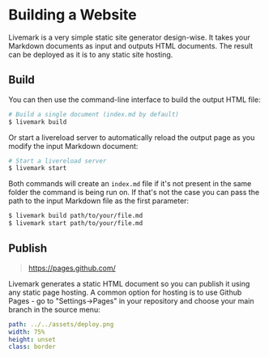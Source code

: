 # Building a Website

Livemark is a very simple static site generator design-wise. It takes your Markdown documents as input and outputs HTML documents. The result can be deployed as it is to any static site hosting.

## Build

You can then use the command-line interface to build the output HTML file:

```bash
# Build a single document (index.md by default)
$ livemark build
```

Or start a livereload server to automatically reload the output page as you modify the input Markdown document:

```bash
# Start a livereload server
$ livemark start
```

Both commands will create an `index.md` file if it's not present in the same folder the command is being run on. If that's not the case you can pass the path to the input Markdown file as the first parameter:

```bash
$ livemark build path/to/your/file.md
$ livemark start path/to/your/file.md
```

## Publish

> https://pages.github.com/

Livemark generates a static HTML document so you can publish it using any static page hosting. A common option for hosting is to use Github Pages - go to "Settings->Pages" in your repository and choose your main branch in the source menu:

```yaml image
path: ../../assets/deploy.png
width: 75%
height: unset
class: border
```
